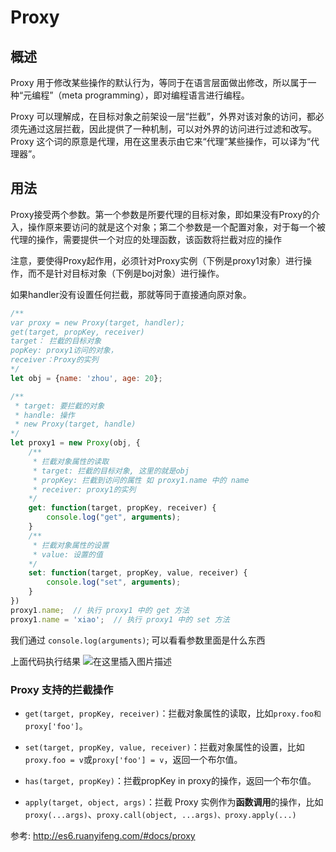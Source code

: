 # Proxy

## 概述

Proxy 用于修改某些操作的默认行为，等同于在语言层面做出修改，所以属于一种“元编程”（meta programming），即对编程语言进行编程。

Proxy 可以理解成，在目标对象之前架设一层“拦截”，外界对该对象的访问，都必须先通过这层拦截，因此提供了一种机制，可以对外界的访问进行过滤和改写。Proxy 这个词的原意是代理，用在这里表示由它来“代理”某些操作，可以译为“代理器”。

## 用法

Proxy接受两个参数。第一个参数是所要代理的目标对象，即如果没有Proxy的介入，操作原来要访问的就是这个对象；第二个参数是一个配置对象，对于每一个被代理的操作，需要提供一个对应的处理函数，该函数将拦截对应的操作

注意，要使得Proxy起作用，必须针对Proxy实例（下例是proxy1对象）进行操作，而不是针对目标对象（下例是boj对象）进行操作。

如果handler没有设置任何拦截，那就等同于直接通向原对象。

```js
/**
var proxy = new Proxy(target, handler);
get(target, propKey, receiver)
target： 拦截的目标对象
popKey: proxy1访问的对象，
receiver：Proxy的实列
*/
let obj = {name: 'zhou', age: 20};

/**
 * target: 要拦截的对象
 * handle: 操作
 * new Proxy(target, handle)
*/
let proxy1 = new Proxy(obj, {
    /**
     * 拦截对象属性的读取
     * target: 拦截的目标对象, 这里的就是obj
     * propKey: 拦截到访问的属性 如 proxy1.name 中的 name
     * receiver: proxy1的实列
    */
    get: function(target, propKey, receiver) {
        console.log("get", arguments);
    }
    /**
     * 拦截对象属性的设置
     * value: 设置的值
    */
    set: function(target, propKey, value, receiver) {
        console.log("set", arguments);
    }
})
proxy1.name;  // 执行 proxy1 中的 get 方法
proxy1.name = 'xiao';  // 执行 proxy1 中的 set 方法

```

我们通过 `console.log(arguments)`; 可以看看参数里面是什么东西

上面代码执行结果
![在这里插入图片描述](https://img-blog.csdnimg.cn/20190314114400474.png?x-oss-process=image/watermark,type_ZmFuZ3poZW5naGVpdGk,shadow_10,text_aHR0cHM6Ly9ibG9nLmNzZG4ubmV0L3oxODMyNzI5OTc1,size_16,color_FFFFFF,t_70)
### Proxy 支持的拦截操作

- `get(target, propKey, receiver)`：拦截对象属性的读取，比如`proxy.foo和proxy['foo']`。

- `set(target, propKey, value, receiver)`：拦截对象属性的设置，比如`proxy.foo = v`或`proxy['foo'] = v`，返回一个布尔值。

- `has(target, propKey)`：拦截propKey in proxy的操作，返回一个布尔值。

- `apply(target, object, args)`：拦截 Proxy 实例作为**函数调用**的操作，比如`proxy(...args)`、`proxy.call(object, ...args)、proxy.apply(...)`

参考: <http://es6.ruanyifeng.com/#docs/proxy>